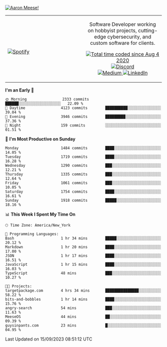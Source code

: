 [![Aaron Meese!](https://user-images.githubusercontent.com/17814535/88975338-a2aabf00-d27f-11ea-963f-8a19608716b4.png)](https://github.com/ajmeese7/readme-ascii "README ASCII")

<!-- Modified from project here: https://github.com/novatorem/novatorem -->
<table width="100%">
  <tr>
  <td width="50%">

&nbsp; <br> [![Spotify](https://ajmeese7.vercel.app/api/spotify)](https://open.spotify.com/user/ajmeese)

  </td>
  <td width="50%">
    <p align="center">
    Software Developer working on hobbyist projects, cutting-edge cybersecurity, and custom software for clients.
    </p>
    <p align="center">
      <a href="https://wakatime.com/@f726891d-3b02-46cd-9b60-e8c59f9e2b14">
        <img src="https://wakatime.com/badge/user/f726891d-3b02-46cd-9b60-e8c59f9e2b14.svg" alt="Total time coded since Aug 4 2020" title="WakaTime" />
      </a>
      <a href="http://link.aaronmeese.com/discord">
        <img src="https://img.shields.io/badge/discord-ajmeese7%234835-369?style=flat-square&logo=discord&logoColor=white&color=purple" alt="Discord" title="Discord">
      </a>
      <br />
      <a href="https://link.aaronmeese.com/medium">
        <img src="https://img.shields.io/badge/medium-ajmeese7-1DB954?style=flat-square&logo=medium&logoColor=white" alt="Medium" title="Medium">
      </a>
      <a href="https://link.aaronmeese.com/linkedin">
        <img src="https://img.shields.io/badge/linkedIn-aaronmeese-1DB954?style=flat-square&logo=linkedin&logoColor=white&color=blue" alt="LinkedIn" title="LinkedIn">
      </a>
    </p>
  </td>

</table>

[//]: <> (The `&nbsp;` is to have Aphelion take up more space)

<!--START_SECTION:waka-->
**I'm an Early 🐤** 

```text
🌞 Morning                2333 commits        ██████░░░░░░░░░░░░░░░░░░░   22.09 % 
🌆 Daytime                4123 commits        ██████████░░░░░░░░░░░░░░░   39.04 % 
🌃 Evening                3946 commits        █████████░░░░░░░░░░░░░░░░   37.36 % 
🌙 Night                  159 commits         ░░░░░░░░░░░░░░░░░░░░░░░░░   01.51 % 
```
📅 **I'm Most Productive on Sunday** 

```text
Monday                   1484 commits        ████░░░░░░░░░░░░░░░░░░░░░   14.05 % 
Tuesday                  1719 commits        ████░░░░░░░░░░░░░░░░░░░░░   16.28 % 
Wednesday                1290 commits        ███░░░░░░░░░░░░░░░░░░░░░░   12.21 % 
Thursday                 1335 commits        ███░░░░░░░░░░░░░░░░░░░░░░   12.64 % 
Friday                   1061 commits        ███░░░░░░░░░░░░░░░░░░░░░░   10.05 % 
Saturday                 1754 commits        ████░░░░░░░░░░░░░░░░░░░░░   16.61 % 
Sunday                   1918 commits        █████░░░░░░░░░░░░░░░░░░░░   18.16 % 
```


📊 **This Week I Spent My Time On** 

```text
🕑︎ Time Zone: America/New_York

💬 Programming Languages: 
Bash                     1 hr 34 mins        █████░░░░░░░░░░░░░░░░░░░░   20.12 % 
Markdown                 1 hr 20 mins        ████░░░░░░░░░░░░░░░░░░░░░   17.00 % 
JSON                     1 hr 17 mins        ████░░░░░░░░░░░░░░░░░░░░░   16.51 % 
JavaScript               1 hr 15 mins        ████░░░░░░░░░░░░░░░░░░░░░   16.03 % 
TypeScript               48 mins             ███░░░░░░░░░░░░░░░░░░░░░░   10.27 % 

🐱‍💻 Projects: 
targetpackage.com        4 hrs 34 mins       ███████████████░░░░░░░░░░   58.22 % 
bits-and-bobbles         1 hr 14 mins        ████░░░░░░░░░░░░░░░░░░░░░   15.76 % 
angry-search             54 mins             ███░░░░░░░░░░░░░░░░░░░░░░   11.63 % 
MeeseOS                  44 mins             ██░░░░░░░░░░░░░░░░░░░░░░░   09.39 % 
guysinpants.com          23 mins             █░░░░░░░░░░░░░░░░░░░░░░░░   04.95 % 
```


 Last Updated on 15/09/2023 08:51:12 UTC
<!--END_SECTION:waka-->
